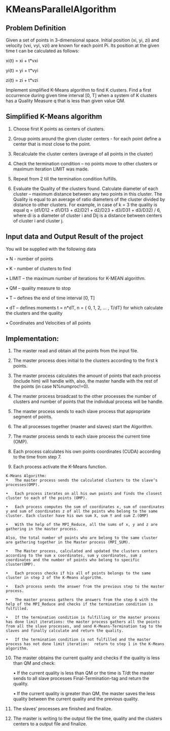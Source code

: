 
# KMeansParallelAlgorithm

## Problem Definition

Given a set of points in 3-dimensional space. Initial position (xi, yi, zi) and velocity (vxi, vyi, vzi) are known for each point Pi. Its position at the given time t can be calculated as follows:

xi(t) = xi + t*vxi

yi(t) = yi + t*vyi

zi(t) = zi + t*vzi

Implement simplified K-Means algorithm to find K clusters. Find a first occurrence during given time interval [0, T] when a system of K clusters has a Quality Measure q that is less than given value QM.


## Simplified K-Means algorithm

1.	Choose first K points as centers of clusters.

2.	Group points around the given cluster centers - for each point define a center that is most close to the point.

3.	Recalculate the cluster centers (average of all points in the cluster)

4.	Check the termination condition – no points move to other clusters or maximum iteration LIMIT was made.

5.	Repeat from 2 till the termination condition fulfills.

6.	Evaluate the Quality of the clusters found. Calculate diameter of each cluster – maximum distance between any two points in this cluster. The Quality is equal to an average of ratio diameters of the cluster divided by distance to other clusters. For example, in case of k = 3 the quality is equal 
q = (d1/D12 + d1/D13 + d2/D21 + d2/D23 + d3/D31 + d3/D32) / 6, 
where di is a diameter of cluster i and Dij is a distance between centers of cluster i and cluster j.



## Input data and Output Result of the project

You will be supplied with the following data 

•	N - number of points

•	K - number of clusters to find

•	LIMIT – the maximum number of iterations for K-MEAN algorithm. 

•	QM – quality measure to stop

•	T – defines the end of time interval [0, T]

•	dT – defines moments t = n*dT, n = { 0, 1, 2, … , T/dT} for which calculate the clusters and the quality

•	Coordinates and Velocities of all points

## Implementation:

1.	The master read and obtain all the points from the input file.

2.	 The master process does initial to the clusters according to the first k points.

3.	The master process calculates the amount of points that each process (include him) will handle with, also, the master handle with the rest of the points (in case N%numproc!=0).

4.	 The master process broadcast to the other processes the number of clusters and number of points that the individual process will be handle.

5.	The master process sends to each slave process that appropriate segment of points.

6.	The all processes together (master and slaves) start the Algorithm.

7.	The master process sends to each slave process the current time (OMP).

8.	Each process calculates his own points coordinates (CUDA) according to the time from step 7. 

9.	 Each process activate the K-Means function.

    K-Means Algorithm:
    •	The master process sends the calculated clusters to the slave’s processes(OMP).
    
    •	Each process iterates on all his own points and finds the closest cluster to each of the points (OMP).
    
    •	Each process computes the sum of coordinates x, sum of coordinates y and sum of coordinates z of all the points who belong to the same cluster. Each cluster have his own sum X, sum Y and sum Z.(OMP)
    
    •	With the help of the MPI_Reduce, all the sums of x, y and z are gathering in the master process. 
    
    Also, the total number of points who are belong to the same cluster are gathering together in the Master process (MPI_SUM).
    
    •	The Master process, calculated and updated the clusters centers according to the sum x coordinates, sum y coordinates, sum z coordinates and the number of points who belong to specific cluster(OMP).
    
    •	Each process checks if his all of points belongs to the same cluster in step 2 of the K-Means algorithm.
    
    •	Each process sends the answer from the previous step to the master process.
    
    •	The master process gathers the answers from the step 6 with the help of the MPI_Reduce and checks if the termination condition is fulfilled. 
    
    •	If the termination condition is fulfilling or the master process has done limit iterations: the master process gathers all the points from all the slave processes, and send K-Means-Termination tag to the slaves and finally calculate and return the quality.
    
    •	If the termination condition is not fulfilled and the master process has not done limit iteration:  return to step 1 in the K-Means algorithm. 

10.	The master obtains the current quality and checks if the quality is less than QM and check:

    •	If the current quality is less than QM or the time is T/dt the master sends to all slave processes Final-Termination-tag and return the quality.

    •	If the current quality is greater than QM, the master saves the less quality between the current quality and the previous quality.

11.	The slaves’ processes are finished and finalize.

12.	The master is writing to the output file the time, quality and the clusters centers to a output file and finalize.
